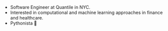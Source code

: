 - Software Engineer at Quantile in NYC.
- Interested in computational and machine learning approaches in finance and healthcare.
- Pythonista 🐍
<!---
ncorriveau/ncorriveau is a ✨ special ✨ repository because its `README.md` (this file) appears on your GitHub profile.
You can click the Preview link to take a look at your changes.
--->

